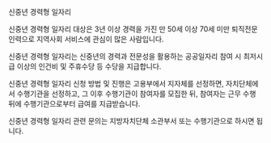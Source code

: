 신중년 경력형 일자리


신중년 경력형 일자리 대상은 3년 이상 경력을 가진 만 50세 이상 70세 미만 퇴직전문인력으로 지역사회 서비스에 관심이 많은 사람입니다.


신중년 경력형 일자리는 신중년의 경력과 전문성을 활용하는 공공일자리 참여 시 최저시급 이상의 인건비 및 주휴수당 등 수당을 지급합니다.


신중년 경력형 일자리 신청 방법 및 진행은 고용부에서 지자체를 선정하면, 자치단체에서 수행기관을 선정하고, 그 이후 수행기관이 참여자를 모집한 뒤, 참여자는 근무 수행 뒤에 수행기관으로부터 급여를 지급받습니다.


신중년 경력형 일자리 관련 문의는 지방자치단체 소관부서 또는 수행기관으로 하시면 됩니다.